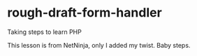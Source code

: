 # rough-draft-form-handler
Taking steps to learn PHP

This lesson is from NetNinja, only I added my twist. 
Baby steps.

